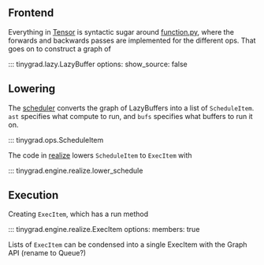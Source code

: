 ## Frontend

Everything in [Tensor](tensor.md) is syntactic sugar around [function.py](function.md), where the forwards and backwards passes are implemented for the different ops. That goes on to construct a graph of

::: tinygrad.lazy.LazyBuffer
    options:
        show_source: false

## Lowering

The [scheduler](/tinygrad/engine/schedule.py) converts the graph of LazyBuffers into a list of `ScheduleItem`. `ast` specifies what compute to run, and `bufs` specifies what buffers to run it on.

::: tinygrad.ops.ScheduleItem

The code in [realize](/tinygrad/engine/realize.py) lowers `ScheduleItem` to `ExecItem` with

::: tinygrad.engine.realize.lower_schedule

## Execution

Creating `ExecItem`, which has a run method

::: tinygrad.engine.realize.ExecItem
    options:
        members: true

Lists of `ExecItem` can be condensed into a single ExecItem with the Graph API (rename to Queue?)